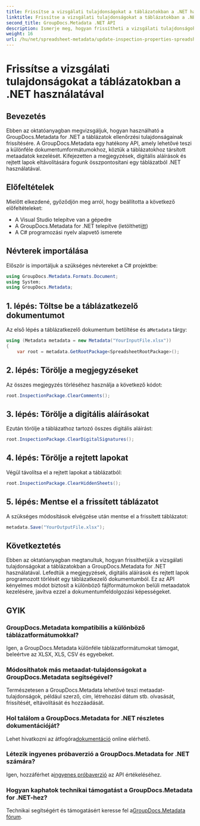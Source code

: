 ```yaml
---
title: Frissítse a vizsgálati tulajdonságokat a táblázatokban a .NET használatával
linktitle: Frissítse a vizsgálati tulajdonságokat a táblázatokban a .NET használatával
second_title: GroupDocs.Metadata .NET API
description: Ismerje meg, hogyan frissítheti a vizsgálati tulajdonságokat a táblázatokban a GroupDocs.Metadata for .NET használatával. Könnyedén kezelheti a megjegyzéseket, aláírásokat és rejtett lapokat.
weight: 16
url: /hu/net/spreadsheet-metadata/update-inspection-properties-spreadsheets/
---
```


# Frissítse a vizsgálati tulajdonságokat a táblázatokban a .NET használatával

## Bevezetés
Ebben az oktatóanyagban megvizsgáljuk, hogyan használható a GroupDocs.Metadata for .NET a táblázatok ellenőrzési tulajdonságainak frissítésére. A GroupDocs.Metadata egy hatékony API, amely lehetővé teszi a különféle dokumentumformátumokhoz, köztük a táblázatokhoz társított metaadatok kezelését. Kifejezetten a megjegyzések, digitális aláírások és rejtett lapok eltávolítására fogunk összpontosítani egy táblázatból .NET használatával.
## Előfeltételek
Mielőtt elkezdené, győződjön meg arról, hogy beállította a következő előfeltételeket:
- A Visual Studio telepítve van a gépedre
-  A GroupDocs.Metadata for .NET telepítve (letöltheti[itt](https://releases.groupdocs.com/metadata/net/))
- A C# programozási nyelv alapvető ismerete

## Névterek importálása
Először is importáljuk a szükséges névtereket a C# projektbe:
```csharp
using GroupDocs.Metadata.Formats.Document;
using System;
using GroupDocs.Metadata;
```
## 1. lépés: Töltse be a táblázatkezelő dokumentumot
 Az első lépés a táblázatkezelő dokumentum betöltése és a`Metadata` tárgy:
```csharp
using (Metadata metadata = new Metadata("YourInputFile.xlsx"))
{
    var root = metadata.GetRootPackage<SpreadsheetRootPackage>();
```
## 2. lépés: Törölje a megjegyzéseket
Az összes megjegyzés törléséhez használja a következő kódot:
```csharp
root.InspectionPackage.ClearComments();
```
## 3. lépés: Törölje a digitális aláírásokat
Ezután törölje a táblázathoz tartozó összes digitális aláírást:
```csharp
root.InspectionPackage.ClearDigitalSignatures();
```
## 4. lépés: Törölje a rejtett lapokat
Végül távolítsa el a rejtett lapokat a táblázatból:
```csharp
root.InspectionPackage.ClearHiddenSheets();
```
## 5. lépés: Mentse el a frissített táblázatot
A szükséges módosítások elvégzése után mentse el a frissített táblázatot:
```csharp
metadata.Save("YourOutputFile.xlsx");
```

## Következtetés
Ebben az oktatóanyagban megtanultuk, hogyan frissíthetjük a vizsgálati tulajdonságokat a táblázatokban a GroupDocs.Metadata for .NET használatával. Lefedtük a megjegyzések, digitális aláírások és rejtett lapok programozott törlését egy táblázatkezelő dokumentumból. Ez az API kényelmes módot biztosít a különböző fájlformátumokon belüli metaadatok kezelésére, javítva ezzel a dokumentumfeldolgozási képességeket.

## GYIK
### GroupDocs.Metadata kompatibilis a különböző táblázatformátumokkal?
Igen, a GroupDocs.Metadata különféle táblázatformátumokat támogat, beleértve az XLSX, XLS, CSV és egyebeket.
### Módosíthatok más metaadat-tulajdonságokat a GroupDocs.Metadata segítségével?
Természetesen a GroupDocs.Metadata lehetővé teszi metaadat-tulajdonságok, például szerző, cím, létrehozási dátum stb. olvasását, frissítését, eltávolítását és hozzáadását.
### Hol találom a GroupDocs.Metadata for .NET részletes dokumentációját?
 Lehet hivatkozni az átfogóra[dokumentáció](https://tutorials.groupdocs.com/metadata/net/) online elérhető.
### Létezik ingyenes próbaverzió a GroupDocs.Metadata for .NET számára?
 Igen, hozzáférhet a[ingyenes próbaverzió](https://releases.groupdocs.com/) az API értékeléséhez.
### Hogyan kaphatok technikai támogatást a GroupDocs.Metadata for .NET-hez?
 Technikai segítségért és támogatásért keresse fel a[GroupDocs.Metadata fórum](https://forum.groupdocs.com/c/metadata/14).